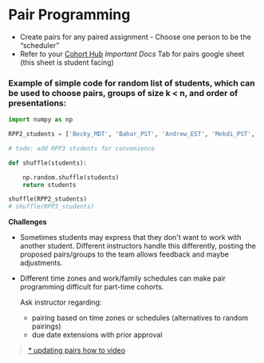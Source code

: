 # Pair Programming

* Create pairs for any paired assignment - Choose one person to be the “scheduler”
* Refer to your [Cohort Hub](README.md#quick-links) *Important Docs* Tab for pairs google sheet (this sheet is student facing)

### Example of simple code for random list of students, which can be used to choose pairs, groups of size k < n, and order of presentations: 

``` python
import numpy as np

RPP2_students = ['Becky_MDT', 'Bahar_PST', 'Andrew_EST', 'Mekdi_PST', 'Tony_PST', 'Robert_CT', 'Sean_PST', 'Nick_PST', 'Reza_CT', 'Bobby_AZ', 'Di_PST', 'Gary_EST', 'Matthew_EST', 'Shaheer_AZ', 'Marwah_PST']

# todo: add RPP3 students for convenience

def shuffle(students):

    np.random.shuffle(students)
    return students

shuffle(RPP2_students)
# shuffle(RPP3_students)
```
	
**Challenges**  
- Sometimes students may express that they don't want to work with another student. Different instructors handle this differently, 	posting the proposed pairs/groups to the team allows feedback and maybe adjustments.  
- Different time zones and work/family schedules can make pair programming difficult for part-time cohorts. 

	Ask instructor regarding:   
	- pairing based on time zones or schedules (alternatives to random pairings) 
	- due date extensions with prior approval

> [* updating pairs how to video](https://drive.google.com/file/d/1_2FXEfwQswyXi7L2QyT6RjbIrMmwbIkf/view?usp=sharing)